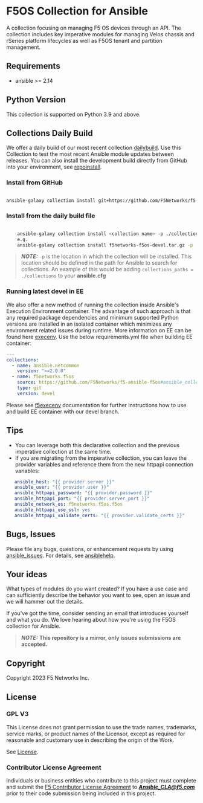 # F5OS Collection for Ansible

A collection focusing on managing F5 OS devices through an API. The collection includes key imperative modules for 
managing Velos chassis and rSeries platform lifecycles as well as F5OS tenant and partition management.

## Requirements

 - ansible >= 2.14

## Python Version
This collection is supported on Python 3.9 and above.

## Collections Daily Build

We offer a daily build of our most recent collection [dailybuild]. Use this Collection to test the most
recent Ansible module updates between releases. 
You can also install the development build directly from GitHub into your environment, see [repoinstall].

### Install from GitHub
```bash

ansible-galaxy collection install git+https://github.com/F5Networks/f5-ansible-f5os#ansible_collections/f5networks/f5os
```

### Install from the daily build file
```bash

    ansible-galaxy collection install <collection name> -p ./collections
    e.g.
    ansible-galaxy collection install f5networks-f5os-devel.tar.gz -p ./collections
```

> **_NOTE:_**  `-p` is the location in which the collection will be installed. This location should be defined in the path for
    Ansible to search for collections. An example of this would be adding ``collections_paths = ./collections``
    to your **ansible.cfg**

### Running latest devel in EE
We also offer a new method of running the collection inside Ansible's Execution Environment container. 
The advantage of such approach is that any required package dependencies and minimum supported Python versions are 
installed in an isolated container which minimizes any environment related issues during runtime. More information on EE
can be found here [execenv]. Use the below requirements.yml file when building EE container:

```yaml
---
collections:
  - name: ansible.netcommon
    version: ">=2.0.0"
  - name: f5networks.f5os
    source: https://github.com/F5Networks/f5-ansible-f5os#ansible_collections/f5networks/f5os
    type: git
    version: devel
```

Please see [f5execenv] documentation for further instructions how to use and build EE container with our devel branch.

## Tips

* You can leverage both this declarative collection and the previous imperative collection at the same time.
* If you are migrating from the imperative collection, you can leave the provider variables and reference them from 
  the new httpapi connection variables:

```yaml
   ansible_host: "{{ provider.server }}"
   ansible_user: "{{ provider.user }}"
   ansible_httpapi_password: "{{ provider.password }}"
   ansible_httpapi_port: "{{ provider.server_port }}"
   ansible_network_os: f5networks.f5os.f5os
   ansible_httpapi_use_ssl: yes
   ansible_httpapi_validate_certs: "{{ provider.validate_certs }}"
```

## Bugs, Issues
   
Please file any bugs, questions, or enhancement requests by using [ansible_issues]. For details, see [ansiblehelp].

## Your ideas


What types of modules do you want created? If you have a use case and can sufficiently describe the behavior 
you want to see, open an issue and we will hammer out the details.

If you've got the time, consider sending an email that introduces yourself and what you do. 
We love hearing about how you're using the F5OS collection for Ansible.

> **_NOTE:_** **This repository is a mirror, only issues submissions are accepted.**

## Copyright

Copyright 2023 F5 Networks Inc.


## License

### GPL V3

This License does not grant permission to use the trade names, trademarks, service marks, or product names of the 
Licensor, except as required for reasonable and customary use in describing the origin of the Work.

See [License].

### Contributor License Agreement
Individuals or business entities who contribute to this project must complete and submit the 
[F5 Contributor License Agreement] to ***Ansible_CLA@f5.com*** prior to their code submission 
being included in this project.


[repoinstall]: https://docs.ansible.com/ansible/latest/collections_guide/collections_installing.html#installing-a-collection-from-a-git-repository
[dailybuild]: https://f5-ansible.s3.amazonaws.com/collections/f5networks-f5os-devel.tar.gz
[ansible_issues]: https://github.com/F5Networks/f5-ansible-f5os/issues
[License]: https://www.gnu.org/licenses/gpl-3.0.txt
[ansiblehelp]: https://clouddocs.f5.com/products/orchestration/ansible/devel/
[execenv]: https://docs.ansible.com/automation-controller/latest/html/userguide/execution_environments.html
[f5execenv]: https://clouddocs.f5.com/products/orchestration/ansible/devel/usage/exec-env.html
[F5 Contributor License Agreement]: https://clouddocs.f5.com/products/orchestration/ansible/devel/usage/contributor.html
